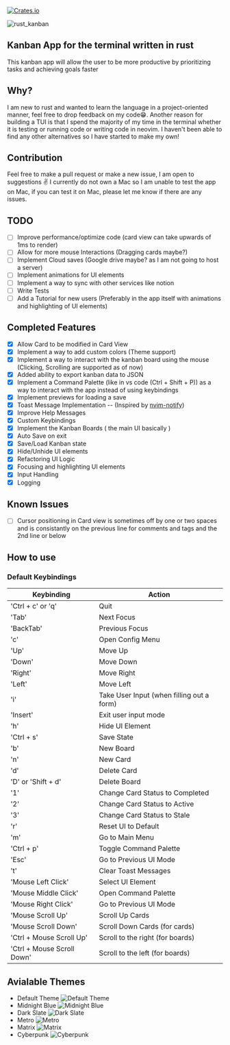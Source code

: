 [![Crates.io](https://img.shields.io/crates/v/rust-kanban.svg)](https://crates.io/crates/rust-kanban)

![rust_kanban](https://user-images.githubusercontent.com/66156000/232308620-3e96d818-81f3-4229-b58e-c09bc0b067e4.png)
## Kanban App for the terminal written in rust
  This kanban app will allow the user to be more productive by prioritizing tasks and achieving goals faster
## Why?
  I am new to rust and wanted to learn the language in a project-oriented manner, feel free to drop feedback on my code😁. Another reason for building a TUI is that I spend the majority of my time in the terminal whether it is testing or running code or writing code in neovim. I haven't been able to find any other alternatives so I have started to make my own!
## Contribution
  Feel free to make a pull request or make a new issue, I am open to suggestions ✌️
  I currently do not own a Mac so I am unable to test the app on Mac, if you can test it on Mac, please let me know if there are any issues.
## TODO
- [ ] Improve performance/optimize code (card view can take upwards of 1ms to render)
- [ ] Allow for more mouse Interactions (Dragging cards maybe?)
- [ ] Implement Cloud saves (Google drive maybe? as I am not going to host a server)
- [ ] Implement animations for UI elements
- [ ] Implement a way to sync with other services like notion
- [ ] Write Tests
- [ ] Add a Tutorial for new users (Preferably in the app itself with animations and highlighting of UI elements)
## Completed Features
- [x] Allow Card to be modified in Card View
- [x] Implement a way to add custom colors (Theme support)
- [x] Implement a way to interact with the kanban board using the mouse (Clicking, Scrolling are supported as of now)
- [x] Added ability to export kanban data to JSON
- [x] Implement a Command Palette (like in vs code (Ctrl + Shift + P)) as a way to interact with the app instead of using keybindings
- [x] Implement previews for loading a save
- [x] Toast Message Implementation -- (Inspired by [nvim-notify](https://github.com/rcarriga/nvim-notify))
- [x] Improve Help Messages
- [x] Custom Keybindings
- [x] Implement the Kanban Boards ( the main UI basically )
- [x] Auto Save on exit
- [x] Save/Load Kanban state
- [x] Hide/Unhide UI elements
- [x] Refactoring UI Logic
- [x] Focusing and highlighting UI elements
- [x] Input Handling
- [x] Logging
  
## Known Issues
- [ ] Cursor positioning in Card view is sometimes off by one or two spaces and is consistantly on the previous line for comments and tags and the 2nd line or below

## How to use
### Default Keybindings

| Keybinding                  | Action                                     |
| ------------------          | ---------------------------                |
| 'Ctrl + c' or 'q'           | Quit                                       |
| 'Tab'                       | Next Focus                                 |
| 'BackTab'                   | Previous Focus                             |
| 'c'                         | Open Config Menu                           |
| 'Up'                        | Move Up                                    |
| 'Down'                      | Move Down                                  |
| 'Right'                     | Move Right                                 |
| 'Left'                      | Move Left                                  |
| 'i'                         | Take User Input (when filling out a form)  |
| 'Insert'                    | Exit user input mode                       |
| 'h'                         | Hide UI Element                            |
| 'Ctrl + s'                  | Save State                                 |
| 'b'                         | New Board                                  |
| 'n'                         | New Card                                   |
| 'd'                         | Delete Card                                |
| 'D' or 'Shift + d'          | Delete Board                               |
| '1'                         | Change Card Status to Completed            |
| '2'                         | Change Card Status to Active               |
| '3'                         | Change Card Status to Stale                |
| 'r'                         | Reset UI to Default                        |
| 'm'                         | Go to Main Menu                            |
| 'Ctrl + p'                  | Toggle Command Palette                     |
| 'Esc'                       | Go to Previous UI Mode                     |
| 't'                         | Clear Toast Messages                       |
| 'Mouse Left Click'          | Select UI Element                          |
| 'Mouse Middle Click'        | Open Command Palette                       |
| 'Mouse Right Click'         | Go to Previous UI Mode                     |
| 'Mouse Scroll Up'           | Scroll Up Cards                            |
| 'Mouse Scroll Down'         | Scroll Down Cards (for cards)              |
| 'Ctrl + Mouse Scroll Up'    | Scroll to the right (for boards)           |
| 'Ctrl + Mouse Scroll Down'  | Scroll to the left (for boards)            |

## Avialable Themes
- Default Theme
![Default Theme](https://user-images.githubusercontent.com/66156000/232308319-125e990e-98e0-4960-ba7e-9492a2b4eaa7.png)
- Midnight Blue
![Midnight Blue](https://user-images.githubusercontent.com/66156000/232308318-d61a84f3-0108-4572-8421-537c34c2f080.png)
- Dark Slate
![Dark Slate](https://user-images.githubusercontent.com/66156000/232308315-ed65cd3f-0b3d-49fa-9e56-2b684191bbdc.png)
- Metro
![Metro](https://user-images.githubusercontent.com/66156000/232308314-e735f84b-75f6-4c20-9196-81618040e7b6.png)
- Matrix
![Matrix](https://user-images.githubusercontent.com/66156000/232308312-56cebb9f-eb93-4a20-8758-4a1e9db96c35.png)
- Cyberpunk
![Cyberpunk](https://user-images.githubusercontent.com/66156000/232308321-4eeec180-6f05-4b49-948a-1166792ad25e.png)